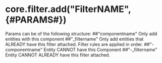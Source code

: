 core.filter.add("FilterNAME", {#PARAMS#})
=====================
Params can be of the following structure:
##"componentname"
 Only add entities with this component
##"_filtername"
Only add entities that ALREADY have this filter attached. Filter rules are applied in order.
##"-componentname"
Entity CANNOT have this Component
##"-_filtername"
Entity CANNOT ALREADY have this filter attached.